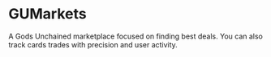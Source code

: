 # GUMarkets

A Gods Unchained marketplace focused on finding best deals.
You can also track cards trades with precision and user activity.


